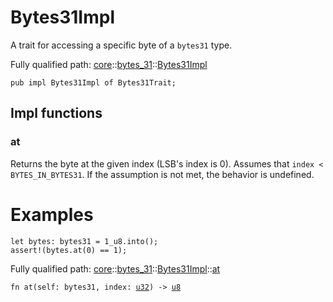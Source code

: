 # Bytes31Impl

A trait for accessing a specific byte of a `bytes31` type.

Fully qualified path: [core](./core.md)::[bytes_31](./core-bytes_31.md)::[Bytes31Impl](./core-bytes_31-Bytes31Impl.md)

<pre><code class="language-cairo">pub impl Bytes31Impl of Bytes31Trait;</code></pre>

## Impl functions

### at

Returns the byte at the given index (LSB's index is 0).
Assumes that `index < BYTES_IN_BYTES31`. If the assumption is not met, the behavior is
undefined.
# Examples

```cairo
let bytes: bytes31 = 1_u8.into();
assert!(bytes.at(0) == 1);
```

Fully qualified path: [core](./core.md)::[bytes_31](./core-bytes_31.md)::[Bytes31Impl](./core-bytes_31-Bytes31Impl.md)::[at](./core-bytes_31-Bytes31Impl.md#at)

<pre><code class="language-cairo">fn at(self: bytes31, index: <a href="core-integer-u32.html">u32</a>) -&gt; <a href="core-integer-u8.html">u8</a></code></pre>


